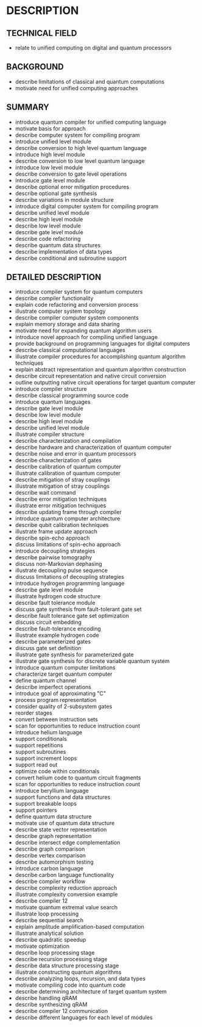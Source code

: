 # DESCRIPTION

## TECHNICAL FIELD

- relate to unified computing on digital and quantum processors

## BACKGROUND

- describe limitations of classical and quantum computations
- motivate need for unified computing approaches

## SUMMARY

- introduce quantum compiler for unified computing language
- motivate basis for approach
- describe computer system for compiling program
- introduce unified level module
- describe conversion to high level quantum language
- introduce high level module
- describe conversion to low level quantum language
- introduce low level module
- describe conversion to gate level operations
- introduce gate level module
- describe optional error mitigation procedures
- describe optional gate synthesis
- describe variations in module structure
- introduce digital computer system for compiling program
- describe unified level module
- describe high level module
- describe low level module
- describe gate level module
- describe code refactoring
- describe quantum data structures
- describe implementation of data types
- describe conditional and subroutine support

## DETAILED DESCRIPTION

- introduce compiler system for quantum computers
- describe compiler functionality
- explain code refactoring and conversion process
- illustrate computer system topology
- describe compiler computer system components
- explain memory storage and data sharing
- motivate need for expanding quantum algorithm users
- introduce novel approach for compiling unified language
- provide background on programming languages for digital computers
- describe classical computational languages
- illustrate compiler procedures for accomplishing quantum algorithm techniques
- explain abstract representation and quantum algorithm construction
- describe circuit representation and native circuit conversion
- outline outputting native circuit operations for target quantum computer
- introduce compiler structure
- describe classical programming source code
- introduce quantum languages
- describe gate level module
- describe low level module
- describe high level module
- describe unified level module
- illustrate compiler structure
- describe characterization and compilation
- describe hardware and characterization of quantum computer
- describe noise and error in quantum processors
- describe characterization of gates
- describe calibration of quantum computer
- illustrate calibration of quantum computer
- describe mitigation of stray couplings
- illustrate mitigation of stray couplings
- describe wait command
- describe error mitigation techniques
- illustrate error mitigation techniques
- describe updating frame through compiler
- introduce quantum computer architecture
- describe qubit calibration techniques
- illustrate frame update approach
- describe spin-echo approach
- discuss limitations of spin-echo approach
- introduce decoupling strategies
- describe pairwise tomography
- discuss non-Markovian dephasing
- illustrate decoupling pulse sequence
- discuss limitations of decoupling strategies
- introduce hydrogen programming language
- describe gate level module
- illustrate hydrogen code structure
- describe fault tolerance module
- discuss gate synthesis from fault-tolerant gate set
- describe fault tolerance gate set optimization
- discuss circuit embedding
- describe fault-tolerance encoding
- illustrate example hydrogen code
- describe parameterized gates
- discuss gate set definition
- illustrate gate synthesis for parameterized gate
- illustrate gate synthesis for discrete variable quantum system
- introduce quantum computer limitations
- characterize target quantum computer
- define quantum channel
- describe imperfect operations
- introduce goal of approximating "C"
- process program representation
- consider quality of 2-subsystem gates
- reorder stages
- convert between instruction sets
- scan for opportunities to reduce instruction count
- introduce helium language
- support conditionals
- support repetitions
- support subroutines
- support increment loops
- support read out
- optimize code within conditionals
- convert helium code to quantum circuit fragments
- scan for opportunities to reduce instruction count
- introduce beryllium language
- support functions and data structures
- support breakable loops
- support pointers
- define quantum data structure
- motivate use of quantum data structure
- describe state vector representation
- describe graph representation
- describe intersect edge complementation
- describe graph comparison
- describe vertex comparison
- describe automorphism testing
- introduce carbon language
- describe carbon language functionality
- describe compiler workflow
- describe complexity reduction approach
- illustrate complexity conversion example
- describe compiler 12
- motivate quantum extremal value search
- illustrate loop processing
- describe sequential search
- explain amplitude amplification-based computation
- illustrate analytical solution
- describe quadratic speedup
- motivate optimization
- describe loop processing stage
- describe recursion processing stage
- describe data structure processing stage
- illustrate constructing quantum algorithms
- describe analyzing loops, recursion, and data types
- motivate compiling code into quantum code
- describe determining architecture of target quantum system
- describe handling qRAM
- describe synthesizing qRAM
- describe compiler 12 communication
- describe different languages for each level of modules

